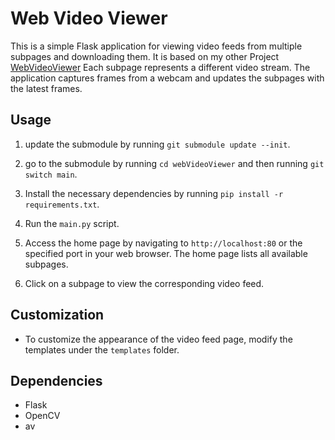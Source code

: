 # Web Video Viewer

This is a simple Flask application for viewing video feeds from multiple subpages and downloading them. It is based on my other Project [WebVideoViewer](https://github.com/TzurSoffer/webVideoViewer/) Each subpage represents a different video stream. The application captures frames from a webcam and updates the subpages with the latest frames.

## Usage
1. update the submodule by running `git submodule update --init`.

2. go to the submodule by running `cd webVideoViewer` and then running `git switch main`.

3. Install the necessary dependencies by running `pip install -r requirements.txt`.

4. Run the `main.py` script.

5. Access the home page by navigating to `http://localhost:80` or the specified port in your web browser. The home page lists all available subpages.

6. Click on a subpage to view the corresponding video feed.

## Customization

- To customize the appearance of the video feed page, modify the templates under the `templates` folder.

## Dependencies

- Flask
- OpenCV
- av
